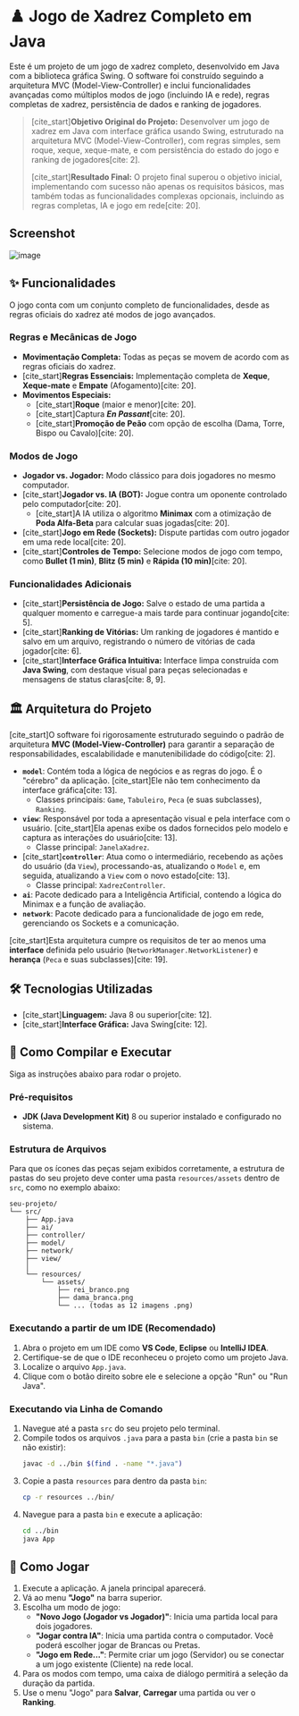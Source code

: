
# ♟️ Jogo de Xadrez Completo em Java

Este é um projeto de um jogo de xadrez completo, desenvolvido em Java com a biblioteca gráfica Swing. O software foi construído seguindo a arquitetura MVC (Model-View-Controller) e inclui funcionalidades avançadas como múltiplos modos de jogo (incluindo IA e rede), regras completas de xadrez, persistência de dados e ranking de jogadores.

> [cite\_start]**Objetivo Original do Projeto:** Desenvolver um jogo de xadrez em Java com interface gráfica usando Swing, estruturado na arquitetura MVC (Model-View-Controller), com regras simples, sem roque, xeque, xeque-mate, e com persistência do estado do jogo e ranking de jogadores[cite: 2].
>
> [cite\_start]**Resultado Final:** O projeto final superou o objetivo inicial, implementando com sucesso não apenas os requisitos básicos, mas também todas as funcionalidades complexas opcionais, incluindo as regras completas, IA e jogo em rede[cite: 20].

## Screenshot

![image](https://github.com/user-attachments/assets/71f95676-cfa4-4a24-b902-f587e17660e2)

## ✨ Funcionalidades

O jogo conta com um conjunto completo de funcionalidades, desde as regras oficiais do xadrez até modos de jogo avançados.

### Regras e Mecânicas de Jogo

  - **Movimentação Completa:** Todas as peças se movem de acordo com as regras oficiais do xadrez.
  - [cite\_start]**Regras Essenciais:** Implementação completa de **Xeque**, **Xeque-mate** e **Empate** (Afogamento)[cite: 20].
  - **Movimentos Especiais:**
      - [cite\_start]**Roque** (maior e menor)[cite: 20].
      - [cite\_start]Captura ***En Passant***[cite: 20].
      - [cite\_start]**Promoção de Peão** com opção de escolha (Dama, Torre, Bispo ou Cavalo)[cite: 20].

### Modos de Jogo

  - **Jogador vs. Jogador:** Modo clássico para dois jogadores no mesmo computador.
  - [cite\_start]**Jogador vs. IA (BOT):** Jogue contra um oponente controlado pelo computador[cite: 20].
      - [cite\_start]A IA utiliza o algoritmo **Minimax** com a otimização de **Poda Alfa-Beta** para calcular suas jogadas[cite: 20].
  - [cite\_start]**Jogo em Rede (Sockets):** Dispute partidas com outro jogador em uma rede local[cite: 20].
  - [cite\_start]**Controles de Tempo:** Selecione modos de jogo com tempo, como **Bullet (1 min)**, **Blitz (5 min)** e **Rápida (10 min)**[cite: 20].

### Funcionalidades Adicionais

  - [cite\_start]**Persistência de Jogo:** Salve o estado de uma partida a qualquer momento e carregue-a mais tarde para continuar jogando[cite: 5].
  - [cite\_start]**Ranking de Vitórias:** Um ranking de jogadores é mantido e salvo em um arquivo, registrando o número de vitórias de cada jogador[cite: 6].
  - [cite\_start]**Interface Gráfica Intuitiva:** Interface limpa construída com **Java Swing**, com destaque visual para peças selecionadas e mensagens de status claras[cite: 8, 9].

## 🏛️ Arquitetura do Projeto

[cite\_start]O software foi rigorosamente estruturado seguindo o padrão de arquitetura **MVC (Model-View-Controller)** para garantir a separação de responsabilidades, escalabilidade e manutenibilidade do código[cite: 2].

  * **`model`**: Contém toda a lógica de negócios e as regras do jogo. É o "cérebro" da aplicação. [cite\_start]Ele não tem conhecimento da interface gráfica[cite: 13].
      * Classes principais: `Game`, `Tabuleiro`, `Peca` (e suas subclasses), `Ranking`.
  * **`view`**: Responsável por toda a apresentação visual e pela interface com o usuário. [cite\_start]Ela apenas exibe os dados fornecidos pelo modelo e captura as interações do usuário[cite: 13].
      * Classe principal: `JanelaXadrez`.
  * [cite\_start]**`controller`**: Atua como o intermediário, recebendo as ações do usuário (da `View`), processando-as, atualizando o `Model` e, em seguida, atualizando a `View` com o novo estado[cite: 13].
      * Classe principal: `XadrezController`.
  * **`ai`**: Pacote dedicado para a Inteligência Artificial, contendo a lógica do Minimax e a função de avaliação.
  * **`network`**: Pacote dedicado para a funcionalidade de jogo em rede, gerenciando os Sockets e a comunicação.

[cite\_start]Esta arquitetura cumpre os requisitos de ter ao menos uma **interface** definida pelo usuário (`NetworkManager.NetworkListener`) e **herança** (`Peca` e suas subclasses)[cite: 19].

## 🛠️ Tecnologias Utilizadas

  * [cite\_start]**Linguagem:** Java 8 ou superior[cite: 12].
  * [cite\_start]**Interface Gráfica:** Java Swing[cite: 12].

## 🚀 Como Compilar e Executar

Siga as instruções abaixo para rodar o projeto.

### Pré-requisitos

  - **JDK (Java Development Kit)** 8 ou superior instalado e configurado no sistema.

### Estrutura de Arquivos

Para que os ícones das peças sejam exibidos corretamente, a estrutura de pastas do seu projeto deve conter uma pasta `resources/assets` dentro de `src`, como no exemplo abaixo:

```
seu-projeto/
└── src/
    ├── App.java
    ├── ai/
    ├── controller/
    ├── model/
    ├── network/
    ├── view/
    │
    └── resources/
        └── assets/
            ├── rei_branco.png
            ├── dama_branca.png
            └── ... (todas as 12 imagens .png)
```

### Executando a partir de um IDE (Recomendado)

1.  Abra o projeto em um IDE como **VS Code**, **Eclipse** ou **IntelliJ IDEA**.
2.  Certifique-se de que o IDE reconheceu o projeto como um projeto Java.
3.  Localize o arquivo `App.java`.
4.  Clique com o botão direito sobre ele e selecione a opção "Run" ou "Run Java".

### Executando via Linha de Comando

1.  Navegue até a pasta `src` do seu projeto pelo terminal.
2.  Compile todos os arquivos `.java` para a pasta `bin` (crie a pasta `bin` se não existir):
    ```bash
    javac -d ../bin $(find . -name "*.java")
    ```
3.  Copie a pasta `resources` para dentro da pasta `bin`:
    ```bash
    cp -r resources ../bin/
    ```
4.  Navegue para a pasta `bin` e execute a aplicação:
    ```bash
    cd ../bin
    java App
    ```

## 📖 Como Jogar

1.  Execute a aplicação. A janela principal aparecerá.
2.  Vá ao menu **"Jogo"** na barra superior.
3.  Escolha um modo de jogo:
      * **"Novo Jogo (Jogador vs Jogador)"**: Inicia uma partida local para dois jogadores.
      * **"Jogar contra IA"**: Inicia uma partida contra o computador. Você poderá escolher jogar de Brancas ou Pretas.
      * **"Jogo em Rede..."**: Permite criar um jogo (Servidor) ou se conectar a um jogo existente (Cliente) na rede local.
4.  Para os modos com tempo, uma caixa de diálogo permitirá a seleção da duração da partida.
5.  Use o menu "Jogo" para **Salvar**, **Carregar** uma partida ou ver o **Ranking**.

